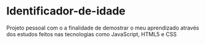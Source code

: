 # Identificador-de-idade
Projeto pessoal com o a finalidade de demostrar o meu aprendizado através dos estudos feitos nas tecnologias como JavaScript, HTML5 e CSS

